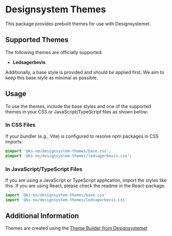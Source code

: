 # Designsystem Themes

This package provides prebuilt themes for use with Designsystemet.

## Supported Themes

The following themes are officially supported:

- **Ledsagerbevis**

Additionally, a base style is provided and should be applied first. We aim to keep this base style as minimal as possible.

## Usage

To use the themes, include the base styles and one of the supported themes in your CSS or JavaScript/TypeScript files as shown below:

### In CSS Files

If your bundler (e.g., Vite) is configured to resolve npm packages in CSS imports:

```css
@import '@ks-no/designsystem-themes/base.css';
@import '@ks-no/designsystem-themes/ledsagerbevis.css';
```

### In JavaScript/TypeScript Files

If you are using a JavaScript or TypeScript application, import the styles like this. If you are using React, please check the readme in the React-package.

```javascript
import '@ks-no/designsystem-themes/base.css'
import '@ks-no/designsystem-themes/ledsagerbevis.css'
```

## Additional Information

Themes are created using the [Theme Builder from Designsystemet](https://theme.designsystemet.no/)
